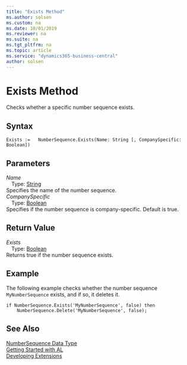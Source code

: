 ```yaml
---
title: "Exists Method"
ms.author: solsen
ms.custom: na
ms.date: 10/01/2019
ms.reviewer: na
ms.suite: na
ms.tgt_pltfrm: na
ms.topic: article
ms.service: "dynamics365-business-central"
author: solsen
---
```

[//]: # (START>DO_NOT_EDIT)
[//]: # (IMPORTANT:Do not edit any of the content between here and the END>DO_NOT_EDIT.)
[//]: # (Any modifications should be made in the .xml files in the ModernDev repo.)
# Exists Method
Checks whether a specific number sequence exists.


## Syntax
```
Exists :=   NumberSequence.Exists(Name: String [, CompanySpecific: Boolean])
```
## Parameters
*Name*  
&emsp;Type: [String](../string/string-data-type.md)  
Specifies the name of the number sequence.  
*CompanySpecific*  
&emsp;Type: [Boolean](../boolean/boolean-data-type.md)  
Specifies if the number sequence is company-specific. Default is true.  


## Return Value
*Exists*  
&emsp;Type: [Boolean](../boolean/boolean-data-type.md)  
Returns true if the number sequence exists.  


[//]: # (IMPORTANT: END>DO_NOT_EDIT)

## Example
The following example checks whether the number sequence `MyNumberSequence` exists, and if so, it deletes it.
 
```
if NumberSequence.Exists('MyNumberSequence', false) then
    NumberSequence.Delete('MyNumberSequence', false);
```
## See Also
[NumberSequence Data Type](numbersequence-data-type.md)  
[Getting Started with AL](../../devenv-get-started.md)  
[Developing Extensions](../../devenv-dev-overview.md)
